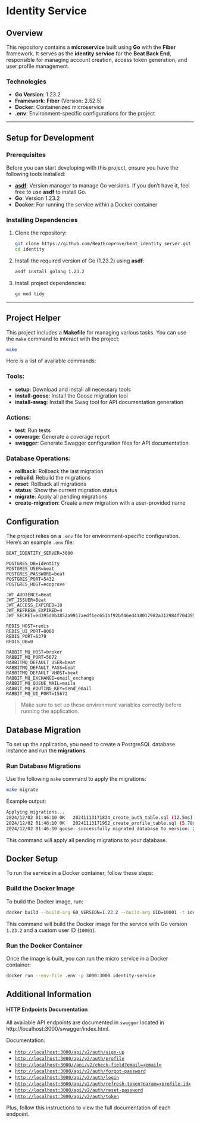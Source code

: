 # Identity Service

## Overview

This repository contains a **microservice** built using **Go** with the **Fiber** framework. It serves as the **identity service** for the **Beat Back End**, responsible for managing account creation, access token generation, and user profile management.

### Technologies
- **Go Version**: 1.23.2
- **Framework**: **Fiber** (Version: 2.52.5)
- **Docker**: Containerized microservice
- **.env**: Environment-specific configurations for the project

---

## Setup for Development

### Prerequisites

Before you can start developing with this project, ensure you have the following tools installed:

- **[asdf](https://asdf-vm.com/)**: Version manager to manage Go versions. If you don’t have it, feel free to use **asdf** to install Go.
- **Go**: Version 1.23.2
- **Docker**: For running the service within a Docker container

### Installing Dependencies

1. Clone the repository:

    ```sh
    git clone https://github.com/BeatEcoprove/beat_identity_server.git identity
    cd identity
    ```

2. Install the required version of Go (1.23.2) using **asdf**:

    ```sh
    asdf install golang 1.23.2
    ```

3. Install project dependencies:

    ```sh
    go mod tidy
    ```

---

## Project Helper

This project includes a **Makefile** for managing various tasks. You can use the `make` command to interact with the project:

```sh
make
```

Here is a list of available commands:
### Tools:

- **setup**: Download and install all necessary tools
- **install-goose**: Install the Goose migration tool
- **install-swag**: Install the Swag tool for API documentation generation

### Actions:

- **test**: Run tests
- **coverage**: Generate a coverage report
- **swagger**: Generate Swagger configuration files for API documentation

### Database Operations:

- **rollback**: Rollback the last migration
- **rebuild**: Rebuild the migrations
- **reset**: Rollback all migrations
- **status**: Show the current migration status
- **migrate**: Apply all pending migrations
- **create-migration**: Create a new migration with a user-provided name

## Configuration

The project relies on a `.env` file for environment-specific configuration. Here’s an example `.env` file:

```env
BEAT_IDENTITY_SERVER=3000

POSTGRES_DB=identity
POSTGRES_USER=beat
POSTGRES_PASSWORD=beat
POSTGRES_PORT=5432
POSTGRES_HOST=ecoprove

JWT_AUDIENCE=Beat
JWT_ISSUER=Beat
JWT_ACCESS_EXPIRED=10
JWT_REFRESH_EXPIRED=4
JWT_SECRET=ed395d0b3852a9917aedf1ec651bf92bf46ed418017982a312984f704395bcff

REDIS_HOST=redis
REDIS_UI_PORT=8000
REDIS_PORT=6379
REDIS_DB=0

RABBIT_MQ_HOST=broker
RABBIT_MQ_PORT=5672
RABBITMQ_DEFAULT_USER=beat
RABBITMQ_DEFAULT_PASS=beat
RABBITMQ_DEFAULT_VHOST=beat
RABBIT_MQ_EXCHANGE=email_exchange
RABBIT_MQ_QUEUE_MAIL=mails
RABBIT_MQ_ROUTING_KEY=send_email
RABBIT_MQ_UI_PORT=15672
```

> Make sure to set up these environment variables correctly before running the application.

## Database Migration

To set up the application, you need to create a PostgreSQL database instance and run the **migrations**.

### Run Database Migrations

Use the following `make` command to apply the migrations:

```sh
make migrate
```

Example output:

```sh
Applying migrations...
2024/12/02 01:46:10 OK   20241113171834_create_auth_table.sql (12.5ms)
2024/12/02 01:46:10 OK   20241113171952_create_profile_table.sql (5.78ms)
2024/12/02 01:46:10 goose: successfully migrated database to version: 20241113171952
```

This command will apply all pending migrations to your database.

## Docker Setup

To run the service in a Docker container, follow these steps:

### Build the Docker Image

To build the Docker image, run:

```sh
docker build --build-arg GO_VERSION=1.23.2 --build-arg UID=10001 -t identity-service -f ./docker/api/Dockerfile .
```

This command will build the Docker image for the service with Go version `1.23.2` and a custom user ID (`10001`).

### Run the Docker Container

Once the image is built, you can run the micro service in a Docker container:

```sh
docker run --env-file .env -p 3000:3000 identity-service
```

## Additional Information


#### HTTP Endpoints Documentation

All available API endpoints are documented in `swagger` located in http://localhost:3000/swagger/index.html.

Documentation:

- [`http://localhost:3000/api/v2/auth/sign-up`](https://github.com/BeatEcoprove/beat_identity_server/wiki/Sign-Up-Endpoint)
- [`http://localhost:3000/api/v2/auth/profile`](https://github.com/BeatEcoprove/beat_identity_server/wiki/Attach-Profile-Endpoint)
- [`http://localhost:3000//api/v2/check-field?email=<email>`](https://github.com/BeatEcoprove/beat_identity_server/wiki/Check-Filed-Endpoint)
- [`http://localhost:3000/api/v2/auth/forgot-password`](https://github.com/BeatEcoprove/beat_identity_server/wiki/Forgot-Password-Endpoint)
- [`http://localhost:3000/api/v2/auth/login`](https://github.com/BeatEcoprove/beat_identity_server/wiki/Login-Endpoint)
- [`http://localhost:3000/api/v2/auth/refresh-token?param=<profile-id>`](https://github.com/BeatEcoprove/beat_identity_server/wiki/Refresh-Tokens-Endpoint)
- [`http://localhost:3000/api/v2/auth/reset-password`](https://github.com/BeatEcoprove/beat_identity_server/wiki/Reset-Password-Endpoint)
- [`http://localhost:3000/api/v2/auth/token`](https://github.com/BeatEcoprove/beat_identity_server/wiki/Token-Endpoint)

Plus, follow this instructions to view the full documentation of each endpoint.